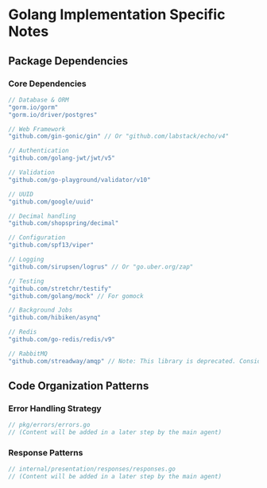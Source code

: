 # Golang Implementation Specific Notes

## Package Dependencies

### Core Dependencies
```go
// Database & ORM
"gorm.io/gorm"
"gorm.io/driver/postgres"

// Web Framework
"github.com/gin-gonic/gin" // Or "github.com/labstack/echo/v4"

// Authentication
"github.com/golang-jwt/jwt/v5"

// Validation
"github.com/go-playground/validator/v10"

// UUID
"github.com/google/uuid"

// Decimal handling
"github.com/shopspring/decimal"

// Configuration
"github.com/spf13/viper"

// Logging
"github.com/sirupsen/logrus" // Or "go.uber.org/zap"

// Testing
"github.com/stretchr/testify"
"github.com/golang/mock" // For gomock

// Background Jobs
"github.com/hibiken/asynq"

// Redis
"github.com/go-redis/redis/v9"

// RabbitMQ
"github.com/streadway/amqp" // Note: This library is deprecated. Consider "github.com/rabbitmq/amqp091-go"
```

## Code Organization Patterns

### Error Handling Strategy
```go
// pkg/errors/errors.go
// (Content will be added in a later step by the main agent)
```

### Response Patterns
```go
// internal/presentation/responses/responses.go
// (Content will be added in a later step by the main agent)
```
